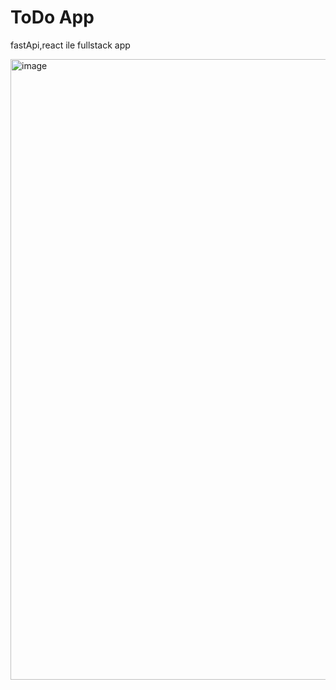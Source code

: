 # ToDo App 
fastApi,react ile fullstack app

<img width="1916" height="993" alt="image" src="https://github.com/user-attachments/assets/4d9b4efd-8f9a-49b9-9a35-4673762454d0" />
